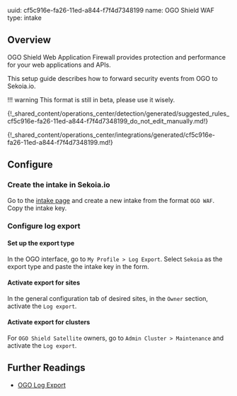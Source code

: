 uuid: cf5c916e-fa26-11ed-a844-f7f4d7348199
name: OGO Shield WAF
type: intake

## Overview

OGO Shield Web Application Firewall provides protection and performance for your web applications and APIs.

This setup guide describes how to forward security events from OGO to Sekoia.io.

!!! warning
    This format is still in beta, please use it wisely.


{!_shared_content/operations_center/detection/generated/suggested_rules_cf5c916e-fa26-11ed-a844-f7f4d7348199_do_not_edit_manually.md!}

{!_shared_content/operations_center/integrations/generated/cf5c916e-fa26-11ed-a844-f7f4d7348199.md!}

## Configure

### Create the intake in Sekoia.io

Go to the [intake page](https://app.sekoia.io/operations/intakes) and create a new intake from the format `OGO WAF`. Copy the intake key.

### Configure log export

#### Set up the export type

In the OGO interface, go to `My Profile > Log Export`. Select `Sekoia` as the export type and paste the intake key in the form.

#### Activate export for sites

In the general configuration tab of desired sites, in the `Owner` section, activate the `Log export`.

#### Activate export for clusters

For `OGO Shield Satellite` owners, go to `Admin Cluster > Maintenance` and activate the `Log export`.


## Further Readings

- [OGO Log Export](https://help.ogosecurity.com/help/log-export)
